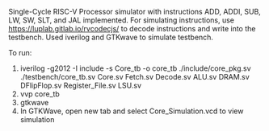 Single-Cycle RISC-V Processor simulator with instructions ADD, ADDI, SUB, LW, SW, SLT, and JAL implemented.
For simulating instructions, use https://luplab.gitlab.io/rvcodecjs/ to decode instructions and write into the testbench.
Used iverilog and GTKwave to simulate testbench.

To run: 
1. iverilog -g2012 -I include -s Core_tb -o core_tb ./include/core_pkg.sv ./testbench/core_tb.sv Core.sv Fetch.sv Decode.sv ALU.sv DRAM.sv DFlipFlop.sv Register_File.sv LSU.sv
2. vvp core_tb
3. gtkwave
4. In GTKWave, open new tab and select Core_Simulation.vcd to view simulation
   
